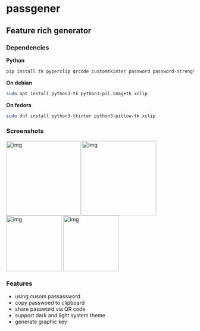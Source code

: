# passgener

## Feature rich generator

### Dependencies
**Python**
```sh
pip install tk pyperclip qrcode customtkinter password password-strength
```

**On debian**
```sh
sudo apt install python3-tk python3-pil.imagetk xclip
```

**On fedora**
```sh
sudo dnf install python3-tkinter python3-pillow-tk xclip
```
### Screenshots
<img src="https://imgur.com/UJ9FeLK.png" alt="img" align="left" width="200px">
<img src="https://imgur.com/K1Zg6bv.png" alt="img"  width="200px">
<img src="https://imgur.com/CGmd5cZ.png" alt="img" align="left"  width="150px">
<img src="https://imgur.com/Plrrmzy.png" alt="img"  width="150px">

### Features
- using cusom passassword
- copy passwoed to clipboard
- share password via QR code
- support dark and light system theme 
- generate graphic key
